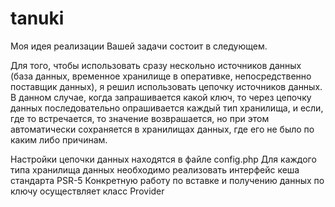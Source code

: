 # tanuki
Моя идея реализации Вашей задачи состоит в следующем.

Для того, чтобы использовать сразу нескольно источников данных (база данных, временное хранилище в оперативке, непосредственно поставщик данных),
я решил использовать цепочку источников данных. В данном случае, когда запрашивается какой ключ,
то через цепочку данных последовательно опрашивается каждый тип хранилища, и если, где то встречается, то значение возврашается,
но при этом автоматически сохраняется в хранилищах данных, где его не было по каким либо причинам.

Настройки цепочки данных находятся в файле config.php
Для каждого типа хранилища данных необходимо реализовать интерфейс кеша стандарта PSR-5
Конкретную работу по вставке и получению данных по ключу осуществляет класс Provider

